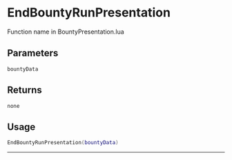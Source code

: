 # EndBountyRunPresentation
Function name in BountyPresentation.lua
## Parameters
`bountyData`
## Returns
`none`
## Usage
```lua
EndBountyRunPresentation(bountyData)
```
---
